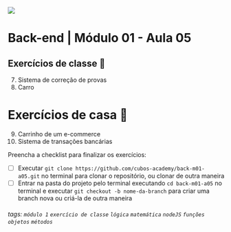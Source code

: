 ![](https://i.imgur.com/xG74tOh.png)

# Back-end | Módulo 01 - Aula 05

## Exercícios de classe 🏫

07. Sistema de correção de provas
08. Carro

# Exercícios de casa 🏡
09. Carrinho de um e-commerce
10. Sistema de transações bancárias

Preencha a checklist para finalizar os exercícios:
- [ ] Executar `git clone https://github.com/cubos-academy/back-m01-a05.git` no terminal para clonar o repositório, ou clonar de outra maneira
- [ ] Entrar na pasta do projeto pelo terminal executando `cd back-m01-a05` no terminal e executar `git checkout -b nome-da-branch` para criar uma branch nova ou criá-la de outra maneira

###### tags: `módulo 1` `exercício de classe` `lógica` `matemática` `nodeJS` `funções` `objetos` `métodos`

